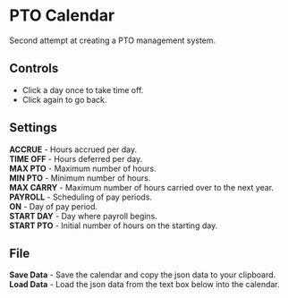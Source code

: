 # PTO Calendar
 Second attempt at creating a PTO management system.

<h2>Controls</h2>
<ul>
 <li>Click a day once to take time off.</li>
 <li>Click again to go back.</li>
</ul>

<h2>Settings</h2>
<b>ACCRUE</b> - Hours accrued per day.<br>
<b>TIME OFF</b> - Hours deferred per day.<br>
<b>MAX PTO</b> - Maximum number of hours.<br>
<b>MIN PTO</b> - Minimum number of hours.<br>
<b>MAX CARRY</b> - Maximum number of hours carried over to the next year.<br>
<b>PAYROLL</b> - Scheduling of pay periods.<br>
<b>ON</b> - Day of pay period.<br>
<b>START DAY</b> - Day where payroll begins.<br>
<b>START PTO</b> - Initial number of hours on the starting day.

<h2>File</h2>
<b>Save Data</b> - Save the calendar and copy the json data to your clipboard.<br>
<b>Load Data</b> - Load the json data from the text box below into the calendar.<br>
